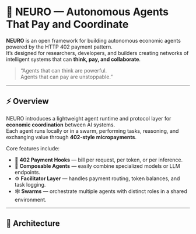 # 🧠 NEURO — Autonomous Agents That Pay and Coordinate

**NEURO** is an open framework for building autonomous economic agents powered by the HTTP 402 payment pattern.  
It’s designed for researchers, developers, and builders creating networks of intelligent systems that can **think, pay, and collaborate**.

> “Agents that can think are powerful.  
> Agents that can pay are unstoppable.”

---

## ⚡ Overview

NEURO introduces a lightweight agent runtime and protocol layer for **economic coordination** between AI systems.  
Each agent runs locally or in a swarm, performing tasks, reasoning, and exchanging value through **402-style micropayments**.

Core features include:
- 💸 **402 Payment Hooks** — bill per request, per token, or per inference.
- 🧩 **Composable Agents** — easily combine specialized models or LLM endpoints.
- ⚙️ **Facilitator Layer** — handles payment routing, token balances, and task logging.
- 🕸️ **Swarms** — orchestrate multiple agents with distinct roles in a shared environment.

---

## 🧭 Architecture


